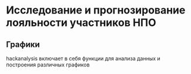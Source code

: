 # Исследование и прогнозирование лояльности участников НПО
## Графики
hackanalysis включает в себя функции для анализа данных и построения различных графиков


